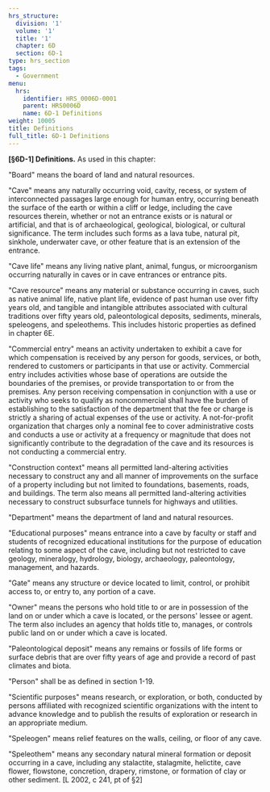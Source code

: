 ```yaml
---
hrs_structure:
  division: '1'
  volume: '1'
  title: '1'
  chapter: 6D
  section: 6D-1
type: hrs_section
tags:
  - Government
menu:
  hrs:
    identifier: HRS_0006D-0001
    parent: HRS0006D
    name: 6D-1 Definitions
weight: 10005
title: Definitions
full_title: 6D-1 Definitions
---
```

**[§6D-1] Definitions.** As used in this chapter:

"Board" means the board of land and natural resources.

"Cave" means any naturally occurring void, cavity, recess, or system of interconnected passages large enough for human entry, occurring beneath the surface of the earth or within a cliff or ledge, including the cave resources therein, whether or not an entrance exists or is natural or artificial, and that is of archaeological, geological, biological, or cultural significance. The term includes such forms as a lava tube, natural pit, sinkhole, underwater cave, or other feature that is an extension of the entrance.

"Cave life" means any living native plant, animal, fungus, or microorganism occurring naturally in caves or in cave entrances or entrance pits.

"Cave resource" means any material or substance occurring in caves, such as native animal life, native plant life, evidence of past human use over fifty years old, and tangible and intangible attributes associated with cultural traditions over fifty years old, paleontological deposits, sediments, minerals, speleogens, and speleothems. This includes historic properties as defined in chapter 6E.

"Commercial entry" means an activity undertaken to exhibit a cave for which compensation is received by any person for goods, services, or both, rendered to customers or participants in that use or activity. Commercial entry includes activities whose base of operations are outside the boundaries of the premises, or provide transportation to or from the premises. Any person receiving compensation in conjunction with a use or activity who seeks to qualify as noncommercial shall have the burden of establishing to the satisfaction of the department that the fee or charge is strictly a sharing of actual expenses of the use or activity. A not-for-profit organization that charges only a nominal fee to cover administrative costs and conducts a use or activity at a frequency or magnitude that does not significantly contribute to the degradation of the cave and its resources is not conducting a commercial entry.

"Construction context" means all permitted land-altering activities necessary to construct any and all manner of improvements on the surface of a property including but not limited to foundations, basements, roads, and buildings. The term also means all permitted land-altering activities necessary to construct subsurface tunnels for highways and utilities.

"Department" means the department of land and natural resources.

"Educational purposes" means entrance into a cave by faculty or staff and students of recognized educational institutions for the purpose of education relating to some aspect of the cave, including but not restricted to cave geology, mineralogy, hydrology, biology, archaeology, paleontology, management, and hazards.

"Gate" means any structure or device located to limit, control, or prohibit access to, or entry to, any portion of a cave.

"Owner" means the persons who hold title to or are in possession of the land on or under which a cave is located, or the persons' lessee or agent. The term also includes an agency that holds title to, manages, or controls public land on or under which a cave is located.

"Paleontological deposit" means any remains or fossils of life forms or surface debris that are over fifty years of age and provide a record of past climates and biota.

"Person" shall be as defined in section 1-19.

"Scientific purposes" means research, or exploration, or both, conducted by persons affiliated with recognized scientific organizations with the intent to advance knowledge and to publish the results of exploration or research in an appropriate medium.

"Speleogen" means relief features on the walls, ceiling, or floor of any cave.

"Speleothem" means any secondary natural mineral formation or deposit occurring in a cave, including any stalactite, stalagmite, helictite, cave flower, flowstone, concretion, drapery, rimstone, or formation of clay or other sediment. [L 2002, c 241, pt of §2]